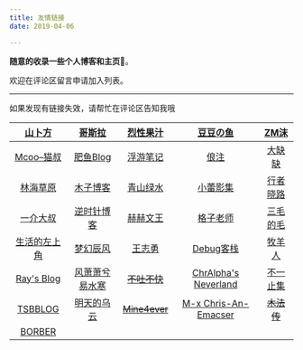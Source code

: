 ```yaml
---
title: 友情链接
date: 2019-04-06

---
```

**随意的收录一些个人博客和主页**🤦‍。

欢迎在评论区留言申请加入列表。

***

如果发现有链接失效，请帮忙在评论区告知我哦

|     [山卜方](https://novcu.com/)     |       [哥斯拉](http://gojira.net/)       |    [烈性果汁](https://nhyilin.cn/)    |        [豆豆の鱼](http://www.midousir.com/)         |        [ZM沫](http://zmmio.com/)         |
| :----------------------------------: | :--------------------------------------: | :-----------------------------------: | :-------------------------------------------------: | :--------------------------------------: |
|  [Mcoo–猫叔](https://www.mcoo.cc/)   |   [肥鱼Blog](https://www.feiyuyu.net/)   |    [浮游笔记](https://fffou.com/)     |             [俍注](http://oneinf.com/)              |   [大缺缺](https://www.daqueque.com/)    |
|    [林海草原](https://lhcy.org/)     |      [木子博客](https://muuzi.cn/)       | [青山绿水](https://www.huhexian.com/) |         [小蕾影集](https://liuxiaolei.me/)          |       [行者晓路](http://stuit.cn/)       |
| [一介大叔](http://www.winature.com/) |   [逆时针博客](http://www.mydes.top/)    |      [赫赫文王](https://kqh.me/)      |         [格子老师](https://manman.qian.lu/)         |    [三毛的毛](https://www.seoyx.cn/)     |
| [生活的左上角](https://bwskyer.com/) |    [梦幻辰风](https://www.mhcf.net/)     |    [王志勇](http://www.auiou.com/)    |        [Debug客栈](https://www.debuginn.cn/)        |    [牧羊人](https://www.shephe.com/)     |
|  [Ray's Blog](https://raycoder.me/)  | [风萧萧兮易水寒](https://www.fiisi.com/) | ~~[不吐不快](https://mianao.info/)~~  |    [ChrAlpha's Neverland](https://blog.ichr.me/)    |      [不一止集](http://buyivi.xyz/)      |
|   [TSBBLOG](https://tsb2blog.com/)   |    [明天的乌云](https://tmr.js.org/)     |  ~~[Mine4ever](https://cxcat.cn/)~~   | [M-x Chris-An-Emacser](https://chriszheng.science/) | ~~[木法传](https://www.mofazhuan.com/)~~ |
|     [BORBER](https://borber.cn/)     |                                          |                                       |                                                     |                                          |

